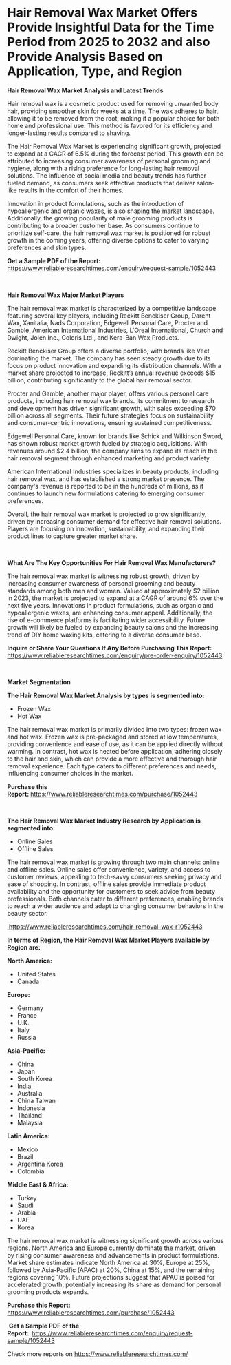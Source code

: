 <p><h1>Hair Removal Wax Market Offers Provide Insightful Data for the Time Period from 2025 to 2032 and also Provide Analysis Based on Application, Type, and Region</h1></p><p><strong>Hair Removal Wax Market Analysis and Latest Trends</strong></p>
<p><p>Hair removal wax is a cosmetic product used for removing unwanted body hair, providing smoother skin for weeks at a time. The wax adheres to hair, allowing it to be removed from the root, making it a popular choice for both home and professional use. This method is favored for its efficiency and longer-lasting results compared to shaving.</p><p>The Hair Removal Wax Market is experiencing significant growth, projected to expand at a CAGR of 6.5% during the forecast period. This growth can be attributed to increasing consumer awareness of personal grooming and hygiene, along with a rising preference for long-lasting hair removal solutions. The influence of social media and beauty trends has further fueled demand, as consumers seek effective products that deliver salon-like results in the comfort of their homes.</p><p>Innovation in product formulations, such as the introduction of hypoallergenic and organic waxes, is also shaping the market landscape. Additionally, the growing popularity of male grooming products is contributing to a broader customer base. As consumers continue to prioritize self-care, the hair removal wax market is positioned for robust growth in the coming years, offering diverse options to cater to varying preferences and skin types.</p></p>
<p><strong>Get a Sample PDF of the Report:&nbsp;</strong> <a href="https://www.reliableresearchtimes.com/enquiry/request-sample/1052443?utm_campaign=2325&utm_medium=2&utm_source=Github&utm_content=ia&utm_term=09022025&utm_id=hair-removal-wax">https://www.reliableresearchtimes.com/enquiry/request-sample/1052443</a></p>
<p>&nbsp;</p>
<p><strong>Hair Removal Wax Major Market Players</strong></p>
<p><p>The hair removal wax market is characterized by a competitive landscape featuring several key players, including Reckitt Benckiser Group, Darent Wax, Xanitalia, Nads Corporation, Edgewell Personal Care, Procter and Gamble, American International Industries, L'Oreal International, Church and Dwight, Jolen Inc., Coloris Ltd., and Kera-Ban Wax Products.</p><p>Reckitt Benckiser Group offers a diverse portfolio, with brands like Veet dominating the market. The company has seen steady growth due to its focus on product innovation and expanding its distribution channels. With a market share projected to increase, Reckitt’s annual revenue exceeds $15 billion, contributing significantly to the global hair removal sector.</p><p>Procter and Gamble, another major player, offers various personal care products, including hair removal wax brands. Its commitment to research and development has driven significant growth, with sales exceeding $70 billion across all segments. Their future strategies focus on sustainability and consumer-centric innovations, ensuring sustained competitiveness.</p><p>Edgewell Personal Care, known for brands like Schick and Wilkinson Sword, has shown robust market growth fueled by strategic acquisitions. With revenues around $2.4 billion, the company aims to expand its reach in the hair removal segment through enhanced marketing and product variety.</p><p>American International Industries specializes in beauty products, including hair removal wax, and has established a strong market presence. The company's revenue is reported to be in the hundreds of millions, as it continues to launch new formulations catering to emerging consumer preferences.</p><p>Overall, the hair removal wax market is projected to grow significantly, driven by increasing consumer demand for effective hair removal solutions. Players are focusing on innovation, sustainability, and expanding their product lines to capture greater market share.</p></p>
<p>&nbsp;</p>
<p><strong>What Are The Key Opportunities For Hair Removal Wax Manufacturers?</strong></p>
<p><p>The hair removal wax market is witnessing robust growth, driven by increasing consumer awareness of personal grooming and beauty standards among both men and women. Valued at approximately $2 billion in 2023, the market is projected to expand at a CAGR of around 6% over the next five years. Innovations in product formulations, such as organic and hypoallergenic waxes, are enhancing consumer appeal. Additionally, the rise of e-commerce platforms is facilitating wider accessibility. Future growth will likely be fueled by expanding beauty salons and the increasing trend of DIY home waxing kits, catering to a diverse consumer base.</p></p>
<p><strong>Inquire or Share Your Questions If Any Before Purchasing This Report:</strong> <a href="https://www.reliableresearchtimes.com/enquiry/pre-order-enquiry/1052443?utm_campaign=2325&utm_medium=2&utm_source=Github&utm_content=ia&utm_term=09022025&utm_id=hair-removal-wax">https://www.reliableresearchtimes.com/enquiry/pre-order-enquiry/1052443</a></p>
<p>&nbsp;</p>
<p><strong>Market Segmentation</strong></p>
<p><strong>The Hair Removal Wax Market Analysis by types is segmented into:</strong></p>
<p><ul><li>Frozen Wax</li><li>Hot Wax</li></ul></p>
<p><p>The hair removal wax market is primarily divided into two types: frozen wax and hot wax. Frozen wax is pre-packaged and stored at low temperatures, providing convenience and ease of use, as it can be applied directly without warming. In contrast, hot wax is heated before application, adhering closely to the hair and skin, which can provide a more effective and thorough hair removal experience. Each type caters to different preferences and needs, influencing consumer choices in the market.</p></p>
<p><strong>Purchase this Report:&nbsp;</strong><a href="https://www.reliableresearchtimes.com/purchase/1052443?utm_campaign=2325&utm_medium=2&utm_source=Github&utm_content=ia&utm_term=09022025&utm_id=hair-removal-wax">https://www.reliableresearchtimes.com/purchase/1052443</a></p>
<p>&nbsp;</p>
<p><strong>The Hair Removal Wax Market Industry Research by Application is segmented into:</strong></p>
<p><ul><li>Online Sales</li><li>Offline Sales</li></ul></p>
<p><p>The hair removal wax market is growing through two main channels: online and offline sales. Online sales offer convenience, variety, and access to customer reviews, appealing to tech-savvy consumers seeking privacy and ease of shopping. In contrast, offline sales provide immediate product availability and the opportunity for customers to seek advice from beauty professionals. Both channels cater to different preferences, enabling brands to reach a wider audience and adapt to changing consumer behaviors in the beauty sector.</p></p>
<p><a href="https://www.reliableresearchtimes.com/hair-removal-wax-r1052443?utm_campaign=2325&utm_medium=2&utm_source=Github&utm_content=ia&utm_term=09022025&utm_id=hair-removal-wax">&nbsp;https://www.reliableresearchtimes.com/hair-removal-wax-r1052443</a></p>
<p><strong>In terms of Region, the Hair Removal Wax Market Players available by Region are:</strong></p>
<p>
    <p> <strong> North America: </strong>
        <ul>
            <li>United States</li>
            <li>Canada</li>
        </ul>
        </p> 
    <p> <strong> Europe: </strong>
        <ul>
            <li>Germany</li>
            <li>France</li>
            <li>U.K.</li>
            <li>Italy</li>
            <li>Russia</li>
        </ul>
        </p> 
    <p> <strong> Asia-Pacific: </strong>
        <ul>
            <li>China</li>
            <li>Japan</li>
            <li>South Korea</li>
            <li>India</li>
            <li>Australia</li>
            <li>China Taiwan</li>
            <li>Indonesia</li>
            <li>Thailand</li>
            <li>Malaysia</li>
        </ul>
        </p> 
    <p> <strong> Latin America: </strong>
        <ul>
            <li>Mexico</li>
            <li>Brazil</li>
            <li>Argentina Korea</li>
            <li>Colombia</li>
        </ul>
        </p> 
    <p> <strong> Middle East & Africa: </strong>
        <ul>
            <li>Turkey</li>
            <li>Saudi</li>
            <li>Arabia</li>
            <li>UAE</li>
            <li>Korea</li>
        </ul>
    </p>
    </p>
<p><p>The hair removal wax market is witnessing significant growth across various regions. North America and Europe currently dominate the market, driven by rising consumer awareness and advancements in product formulations. Market share estimates indicate North America at 30%, Europe at 25%, followed by Asia-Pacific (APAC) at 20%, China at 15%, and the remaining regions covering 10%. Future projections suggest that APAC is poised for accelerated growth, potentially increasing its share as demand for personal grooming products expands.</p></p>
<p><strong>Purchase this Report: </strong><a href="https://www.reliableresearchtimes.com/purchase/1052443?utm_campaign=2325&utm_medium=2&utm_source=Github&utm_content=ia&utm_term=09022025&utm_id=hair-removal-wax">https://www.reliableresearchtimes.com/purchase/1052443</a></p>
<p>&nbsp;<strong>Get a Sample PDF of the Report:&nbsp;&nbsp;</strong><a href="https://www.reliableresearchtimes.com/enquiry/request-sample/1052443?utm_campaign=2325&utm_medium=2&utm_source=Github&utm_content=ia&utm_term=09022025&utm_id=hair-removal-wax">https://www.reliableresearchtimes.com/enquiry/request-sample/1052443</a></p>
<p><strong></strong></p>
<p>Check more reports on <a href="https://www.reliableresearchtimes.com/?utm_campaign=2325&utm_medium=2&utm_source=Github&utm_content=ia&utm_term=09022025&utm_id=hair-removal-wax">https://www.reliableresearchtimes.com/</a></p>